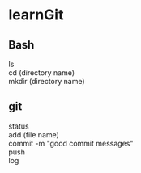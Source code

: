 # learnGit
## Bash 
ls <br>
cd (directory name) <br>
mkdir (directory name) <br>

## git
status <br>
add (file name)<br>
commit -m "good commit messages"<br>
push<br>
log<br>

